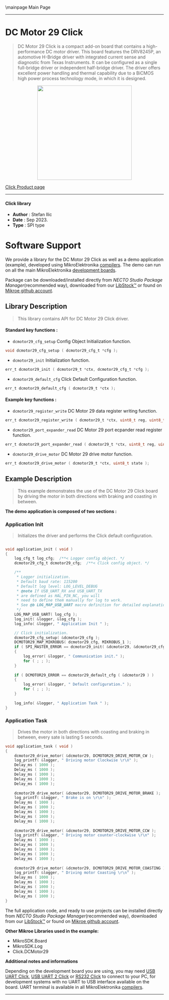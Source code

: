 \mainpage Main Page

---
# DC Motor 29 Click

> DC Motor 29 Click is a compact add-on board that contains a high-performance DC motor driver. This board features the DRV8245P, an automotive H-Bridge driver with integrated current sense and diagnostic from Texas Instruments. It can be configured as a single full-bridge driver or independent half-bridge driver. The driver offers excellent power handling and thermal capability due to a BiCMOS high power process technology mode, in which it is designed.

<p align="center">
  <img src="https://download.mikroe.com/images/click_for_ide/dcmotor29_click.png" height=300px>
</p>

[Click Product page](https://www.mikroe.com/dc-motor-29-click)

---


#### Click library

- **Author**        : Stefan Ilic
- **Date**          : Sep 2023.
- **Type**          : SPI type


# Software Support

We provide a library for the DC Motor 29 Click
as well as a demo application (example), developed using MikroElektronika
[compilers](https://www.mikroe.com/necto-studio).
The demo can run on all the main MikroElektronika [development boards](https://www.mikroe.com/development-boards).

Package can be downloaded/installed directly from *NECTO Studio Package Manager*(recommended way), downloaded from our [LibStock&trade;](https://libstock.mikroe.com) or found on [Mikroe github account](https://github.com/MikroElektronika/mikrosdk_click_v2/tree/master/clicks).

## Library Description

> This library contains API for DC Motor 29 Click driver.

#### Standard key functions :

- `dcmotor29_cfg_setup` Config Object Initialization function.
```c
void dcmotor29_cfg_setup ( dcmotor29_cfg_t *cfg );
```

- `dcmotor29_init` Initialization function.
```c
err_t dcmotor29_init ( dcmotor29_t *ctx, dcmotor29_cfg_t *cfg );
```

- `dcmotor29_default_cfg` Click Default Configuration function.
```c
err_t dcmotor29_default_cfg ( dcmotor29_t *ctx );
```

#### Example key functions :

- `dcmotor29_register_write` DC Motor 29 data register writing function.
```c
err_t dcmotor29_register_write ( dcmotor29_t *ctx, uint8_t reg, uint8_t data_in );
```

- `dcmotor29_port_expander_read` DC Motor 29 port ecpander read register function.
```c
err_t dcmotor29_port_expander_read ( dcmotor29_t *ctx, uint8_t reg, uint8_t *data_out );
```

- `dcmotor29_drive_motor` DC Motor 29 drive motor function.
```c
err_t dcmotor29_drive_motor ( dcmotor29_t *ctx, uint8_t state );
```

## Example Description

> This example demonstrates the use of the DC Motor 29 Click board by driving the 
  motor in both directions with braking and coasting in between.

**The demo application is composed of two sections :**

### Application Init

> Initializes the driver and performs the Click default configuration.

```c

void application_init ( void )
{
    log_cfg_t log_cfg;  /**< Logger config object. */
    dcmotor29_cfg_t dcmotor29_cfg;  /**< Click config object. */

    /** 
     * Logger initialization.
     * Default baud rate: 115200
     * Default log level: LOG_LEVEL_DEBUG
     * @note If USB_UART_RX and USB_UART_TX 
     * are defined as HAL_PIN_NC, you will 
     * need to define them manually for log to work. 
     * See @b LOG_MAP_USB_UART macro definition for detailed explanation.
     */
    LOG_MAP_USB_UART( log_cfg );
    log_init( &logger, &log_cfg );
    log_info( &logger, " Application Init " );

    // Click initialization.
    dcmotor29_cfg_setup( &dcmotor29_cfg );
    DCMOTOR29_MAP_MIKROBUS( dcmotor29_cfg, MIKROBUS_1 );
    if ( SPI_MASTER_ERROR == dcmotor29_init( &dcmotor29, &dcmotor29_cfg ) )
    {
        log_error( &logger, " Communication init." );
        for ( ; ; );
    }
    
    if ( DCMOTOR29_ERROR == dcmotor29_default_cfg ( &dcmotor29 ) )
    {
        log_error( &logger, " Default configuration." );
        for ( ; ; );
    }
       
    log_info( &logger, " Application Task " );
}

```

### Application Task

> Drives the motor in both directions with coasting and braking in between, every sate is lasting 5 seconds.

```c
void application_task ( void )
{
    dcmotor29_drive_motor( &dcmotor29, DCMOTOR29_DRIVE_MOTOR_CW );
    log_printf( &logger, " Driving motor Clockwise \r\n" );
    Delay_ms ( 1000 );
    Delay_ms ( 1000 );
    Delay_ms ( 1000 );
    Delay_ms ( 1000 );
    Delay_ms ( 1000 );
    
    dcmotor29_drive_motor( &dcmotor29, DCMOTOR29_DRIVE_MOTOR_BRAKE );
    log_printf( &logger, " Brake is on \r\n" );
    Delay_ms ( 1000 );
    Delay_ms ( 1000 );
    Delay_ms ( 1000 );
    Delay_ms ( 1000 );
    Delay_ms ( 1000 );
    
    dcmotor29_drive_motor( &dcmotor29, DCMOTOR29_DRIVE_MOTOR_CCW );
    log_printf( &logger, " Driving motor counter-clockwise \r\n" );
    Delay_ms ( 1000 );
    Delay_ms ( 1000 );
    Delay_ms ( 1000 );
    Delay_ms ( 1000 );
    Delay_ms ( 1000 );
    
    dcmotor29_drive_motor( &dcmotor29, DCMOTOR29_DRIVE_MOTOR_COASTING );
    log_printf( &logger, " Driving motor Coasting \r\n" );
    Delay_ms ( 1000 );
    Delay_ms ( 1000 );
    Delay_ms ( 1000 );
    Delay_ms ( 1000 );
    Delay_ms ( 1000 );
}
```

The full application code, and ready to use projects can be installed directly from *NECTO Studio Package Manager*(recommended way), downloaded from our [LibStock&trade;](https://libstock.mikroe.com) or found on [Mikroe github account](https://github.com/MikroElektronika/mikrosdk_click_v2/tree/master/clicks).

**Other Mikroe Libraries used in the example:**

- MikroSDK.Board
- MikroSDK.Log
- Click.DCMotor29

**Additional notes and informations**

Depending on the development board you are using, you may need
[USB UART Click](https://www.mikroe.com/usb-uart-click),
[USB UART 2 Click](https://www.mikroe.com/usb-uart-2-click) or
[RS232 Click](https://www.mikroe.com/rs232-click) to connect to your PC, for
development systems with no UART to USB interface available on the board. UART
terminal is available in all MikroElektronika
[compilers](https://shop.mikroe.com/compilers).

---

